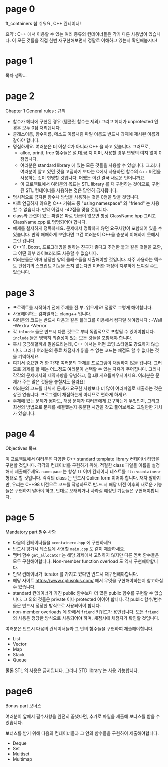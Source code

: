 # page 0

ft_containers
참 쉬워요, C++ 컨테이너!

요약 : C++ 에서 이용할 수 있는 여러 종류의 컨테이너들은 각기 다른 사용법이 있습니다. 이 모든 것들을 직접 한번 재구현해보면서 정말로 이해하고 있는지 확인해봅시다!

# page 1

목차
생략...

# page 2
Chapter 1
General rules : 규칙

* 함수가 헤더에 구현된 경우 (템플릿 함수는 제외) 그리고 헤더가 unprotected 인 경우 모두 0점 처리됩니다.
* 클래스이름, 함수이름, 메소드 이름처럼 파일 이름도 반드시 과제에 제시된 이름과 같아야 합니다.
* 명심하세요. 여러분은 더 이상 C가 아니라 C++ 을 하고 있습니다. 그러므로,
	* alloc, printf, free 함수들은 절.대.금.지 이며, 사용할 경우 변명의 여지 없이 0점입니다. 
	* 여러분은 standard library 에 있는 모든 것들을 사용할 수 있습니다. 그.러.나 여러분이 알고 있던 것을 고집하기 보다는 C에서 사용하던 함수의 c++ 버전을 사용하는 것이 현명할 것입니다. 어쨌든 이건 결국 새로운 언어니까요.
	* 이 프로젝트에서 여러분의 목표는 STL library 를 재 구현하는 것이므로,  구현된 STL 컨테이너를 사용하는 것은 당연히 금지됩니다.
* 명시적으로 금지된 함수나 방법을 사용하는 것은 0점을 맞을 것입니다. 
* 따로 언급하지 않으면 C++ 키워드 중 "using namespace" 와 "friend" 는 사용할 수 없습니다. 만약 어길시 -42점을 맞을 것입니다. 
* class와 관련이 있는 파일은 따로 언급이 없으면 항상 ClassName.hpp 그리고 ClassName.cpp 로 명명되어야 합니다. 
* 예제를 철저하게 정독하세요. 문제에서 명확하지 않던 요구사항이 포함되어 있을 수 있습니다. 만약 애매하게 보인다면 그건 여러분이 C++을 충분히 이해하지 못해서 그런 겁니다.
* C++11, Boost, 프로그래밍을 잘하는 친구가 좋다고 추천한 툴과 같은 것들을 포함, 그 어떤 외부 라이브러리도 사용할 수 없습니다. 
*  여러분들은 아마 상당한 양의 클래스들을 제출해야할 것입니다. 자주 사용하는 텍스트 편집기의 스크립트 기능을 쓰지 않는다면 이러한 과정이 지루하게 느껴질 수도 있습니다.

# page 3

* 프로젝트를 시작하기 전에 주제를 전.부. 읽으세요! 정말로 그렇게 해야합니다.
* 사용해야하는 컴파일러는 clang++ 입니다.
* 여러분의 코드는 반드시 다음과 같은 플래그를 이용해서 컴파일 해야합니다 : -Wall -Wextra -Werror
* 각 `inlucde` 들은 반드시 다른 것으로 부터 독립적으로 포함될 수 있어야합니다. `include` 들은 명백히 의존성이 있는 모든 것들을  포함해야 합니다. 
* 혹시 궁금해할까봐 말씀드리는데, C++ 에서는 어떤 코딩 스타일도 강요하지 않습니다. 그러나 여러분의 동료 채점자가 읽을 수 없는 코드는 채점도 할 수 없다는 것을 기억하세요.
* 여기서 중요한 거 한 가지! 여러분의 과제를 프로그램이 채점하지 않을 겁니다. 그러므로 과제를 할 때는 어느정도 여러분이 선택할 수 있는 자유가 주어집니다. 그러나 각각의 문제에서의 제약사항을 유념하고, 절.대! 게으름피우지마세요. 여러분은 문제가 주는 많은 것들을 놓칠지도 몰라요!
* 여러분의 코드를 나눠서 문제가 요구한 사항보다 더 많이 여러파일로 제출하는 것은 상관 없습니다. 프로그램이 채점하는게 아니므로 편하게 하세요.
* 주제에 있는 문제가 짧아도, 해당 문제가 여러분에게 요구하는게 무엇인지, 그리고 최선의 방법으로 문제를 해결했는지 충분한 시간을 갖고 풀어보세요. 그럴만한 가치가 있습니다.

# page 4
Objectives 목표

이 프로젝트에서 여러분은 다양한 C++ standard template library 컨테이너 타입을 구현할 것입니다. 각각의 컨테이너를 구현하기 위해, 적절한 class 파일들 이름을 설정해서 제출해주세요. `namespace` 는 항상 `ft` 이며 컨테이너 테스트를 `ft::<container>` 형태로 할 것입니다. 각각의 class 는 반드시 Colien form 이어야 합니다. 재차 말하지만, 우리는 C++98 버전으로 코드를 작성하므로 반.드.시 해당 버전 이후의 새로운 기능들은 구현하지 말아야 하고, 반대로 오래되거나 사라질 예정인 기능들은 구현해야합니다. 

# page 5
Mandatory part 필수 사항

* 다음의 컨테이너들을 `<container>.hpp` 에 구현하세요
* 반드시 평가시 테스트에 사용할 `main.cpp` 도 같이 제출하세요.
* 멤버 함수 `get_allocator` 는 해당 과제에서 고려하지 않지만 다른 멤버 함수들은 모두 구현해야합니다. Non-member function overload 도 역시 구현해야합니다.
* 만약 컨테이너가 iterator 를 가지고 있다면 반드시 재구현해야합니다.
* 해당 사이트 https://www.cplusplus.com/ 에서 무엇을 구현해야하는지 참고하실 수 있습니다.
* standard 컨테이너가 가진 public 함수보다 더 많은 public 함수를 구현할 수 없습니다. 그 외의 것들은 private 이나 protected 이어야 합니다. 각 public 함수/변수들은 반드시 정당한 방식으로 사용되어야 합니다.
* non-member overloads 에 한해서 `friend` 키워드가 용인됩니다. 모든 `friend` 의 사용은 정당한 방식으로 사용되어야 하며, 채점시에 채점자가 확인할 것입니다.  

여러분은 반드시 다음의 컨테이너들과 그 안의 함수들을 구현하여 제출해야합니다.
* List
* Vector
* Map
* Stack
* Queue

물론 STL 의 사용은 금지입니다. 그러나 STD library 는 사용 가능합니다. 

# page6
Bonus part 보너스

여러분이 앞에서 필수사항을 완전히 끝냈다면, 추가로 파일을 제출해 보너스를 받을 수 있습니다.

보너스를 받기 위해 다음의 컨테이너들과 그 안의 함수들을 구현하여 제출해야합니다. 
* Deque
* Set
* Multiset
* Multimap
